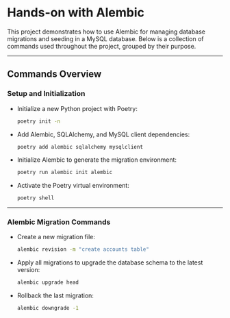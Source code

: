 # Hands-on with Alembic

This project demonstrates how to use Alembic for managing database migrations and seeding in a MySQL database. Below is a collection of commands used throughout the project, grouped by their purpose.

---

## Commands Overview

### **Setup and Initialization**

- Initialize a new Python project with Poetry:
  ```bash
  poetry init -n
  ```

- Add Alembic, SQLAlchemy, and MySQL client dependencies:
  ```bash
  poetry add alembic sqlalchemy mysqlclient
  ```

- Initialize Alembic to generate the migration environment:
  ```bash
  poetry run alembic init alembic
  ```

- Activate the Poetry virtual environment:
  ```bash
  poetry shell
  ```

---

### **Alembic Migration Commands**

- Create a new migration file:
  ```bash
  alembic revision -m "create accounts table"
  ```

- Apply all migrations to upgrade the database schema to the latest version:
  ```bash
  alembic upgrade head
  ```

- Rollback the last migration:
  ```bash
  alembic downgrade -1
  ```
